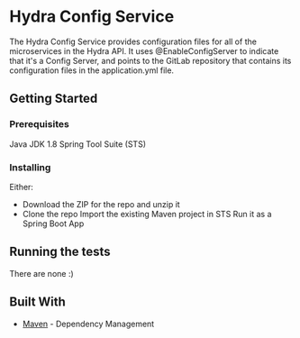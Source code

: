 # Hydra Config Service

The Hydra Config Service provides configuration files for all of the microservices in the Hydra API.  It uses @EnableConfigServer to indicate that it's a Config Server, and points to the GitLab repository that contains its configuration files in the application.yml file.

## Getting Started

### Prerequisites

Java JDK 1.8
Spring Tool Suite (STS)

### Installing

Either:
- Download the ZIP for the repo and unzip it
- Clone the repo
Import the existing Maven project in STS
Run it as a Spring Boot App

## Running the tests

There are none :)

## Built With

* [Maven](https://maven.apache.org/) - Dependency Management